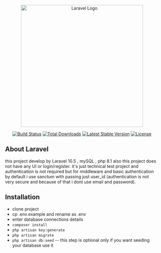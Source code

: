 <p align="center"><a href="https://laravel.com" target="_blank"><img src="https://raw.githubusercontent.com/laravel/art/master/logo-lockup/5%20SVG/2%20CMYK/1%20Full%20Color/laravel-logolockup-cmyk-red.svg" width="400" alt="Laravel Logo"></a></p>

<p align="center">
<a href="https://github.com/laravel/framework/actions"><img src="https://github.com/laravel/framework/workflows/tests/badge.svg" alt="Build Status"></a>
<a href="https://packagist.org/packages/laravel/framework"><img src="https://img.shields.io/packagist/dt/laravel/framework" alt="Total Downloads"></a>
<a href="https://packagist.org/packages/laravel/framework"><img src="https://img.shields.io/packagist/v/laravel/framework" alt="Latest Stable Version"></a>
<a href="https://packagist.org/packages/laravel/framework"><img src="https://img.shields.io/packagist/l/laravel/framework" alt="License"></a>
</p>

## About Laravel

this project develop by Laravel 10.5 , mySQL , php 8.1
also this project does not have any UI or login/register. 
it's just technical test project and authentication is not required but for middleware and basic authentication by default i use sanctum with passing just user_id (authentication is not very secure and because of that i dont use email and password).

## Installation
- clone project
- cp .env.example and rename as .env
- enter database connections details
- `composer install`
- `php artisan key:generate`
- `php artisan migrate`
- `php artisan db:seed` -- this step is optional only if you want seeding your database use it
